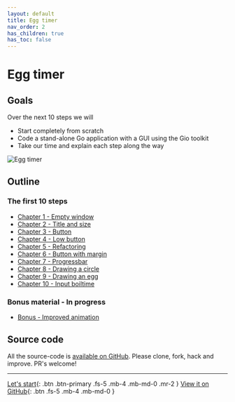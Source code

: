 ```yaml
---
layout: default
title: Egg timer
nav_order: 2
has_children: true
has_toc: false
---
```



# Egg timer

## Goals
Over the next 10 steps we will

 - Start completely from scratch
 - Code a stand-alone Go application with a GUI using the Gio toolkit
 - Take our time and explain each step along the way

![Egg timer](egg_timer.gif)

## Outline

### The first 10 steps
 - [Chapter 1 - Empty window](01_empty_window.md)
 - [Chapter 2 - Title and size](02_title_and_size.md)
 - [Chapter 3 - Button](03_button.md)
 - [Chapter 4 - Low button](04_button_low.md)
 - [Chapter 5 - Refactoring](05_button_low_refactored.md)
 - [Chapter 6 - Button with margin](06_button_low_margin.md)
 - [Chapter 7 - Progressbar](07_progressbar.md)
 - [Chapter 8 - Drawing a circle](08_egg_as_circle.md)
 - [Chapter 9 - Drawing an egg](09_egg_as_egg.md)
 - [Chapter 10 - Input boiltime](10_input_boiltime.md)
                                 
### Bonus material - In progress
 - [Bonus - Improved animation](11_improved_animation.md)

## Source code
All the source-code is [available on GitHub](https://github.com/jonegil/gui-with-gio/). Please clone, fork, hack and improve. PR's welcome!

---
[Let's start](01_empty_window.md){: .btn .btn-primary .fs-5 .mb-4 .mb-md-0 .mr-2 } 
[View it on GitHub](https://github.com/jonegil/gui-with-gio/){: .btn .fs-5 .mb-4 .mb-md-0 }

